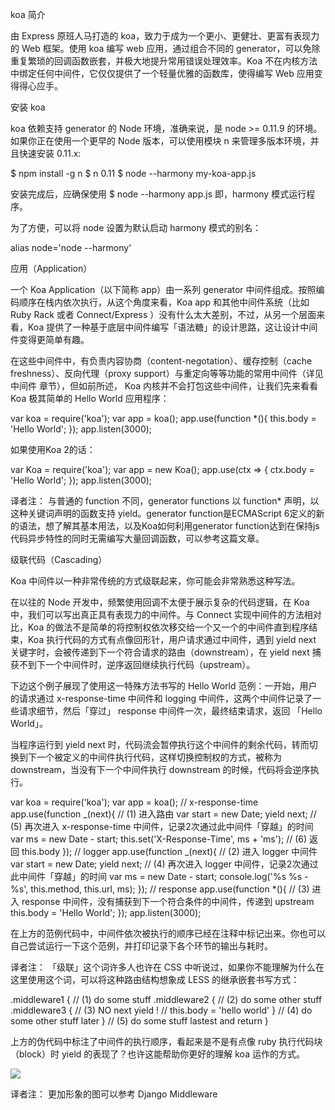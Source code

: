 koa 简介

由 Express 原班人马打造的 koa，致力于成为一个更小、更健壮、更富有表现力的 Web 框架。使用 koa 编写 web 应用，通过组合不同的 generator，可以免除重复繁琐的回调函数嵌套，并极大地提升常用错误处理效率。Koa 不在内核方法中绑定任何中间件，它仅仅提供了一个轻量优雅的函数库，使得编写 Web 应用变得得心应手。

安装 koa

koa 依赖支持 generator 的 Node 环境，准确来说，是 node &gt;= 0.11.9 的环境。如果你正在使用一个更早的 Node 版本，可以使用模块 n 来管理多版本环境，并且快速安装 0.11.x:

$ npm install -g n $ n 0.11 $ node --harmony my-koa-app.js

安装完成后，应确保使用 $ node --harmony app.js 即，harmony 模式运行程序。

为了方便，可以将 node 设置为默认启动 harmony 模式的别名：

alias node='node --harmony'

应用（Application）

一个 Koa Application（以下简称 app）由一系列 generator 中间件组成。按照编码顺序在栈内依次执行，从这个角度来看，Koa app 和其他中间件系统（比如 Ruby Rack 或者 Connect\/Express ）没有什么太大差别，不过，从另一个层面来看，Koa 提供了一种基于底层中间件编写「语法糖」的设计思路，这让设计中间件变得更简单有趣。

在这些中间件中，有负责内容协商（content-negotation）、缓存控制（cache freshness）、反向代理（proxy support）与重定向等等功能的常用中间件（详见 中间件 章节），但如前所述， Koa 内核并不会打包这些中间件，让我们先来看看 Koa 极其简单的 Hello World 应用程序：

var koa = require\('koa'\); var app = koa\(\); app.use\(function \*\(\){ this.body = 'Hello World'; }\); app.listen\(3000\);

如果使用Koa 2的话：

var Koa = require\('koa'\); var app = new Koa\(\); app.use\(ctx =&gt; { ctx.body = 'Hello World'; }\); app.listen\(3000\);

译者注： 与普通的 function 不同，generator functions 以 function\* 声明，以这种关键词声明的函数支持 yield。generator function是ECMAScript 6定义的新的语法，想了解其基本用法，以及Koa如何利用generator function达到在保持js代码异步特性的同时无需编写大量回调函数，可以参考这篇文章。

级联代码（Cascading）

Koa 中间件以一种非常传统的方式级联起来，你可能会非常熟悉这种写法。

在以往的 Node 开发中，频繁使用回调不太便于展示复杂的代码逻辑，在 Koa 中，我们可以写出真正具有表现力的中间件。与 Connect 实现中间件的方法相对比，Koa 的做法不是简单的将控制权依次移交给一个又一个的中间件直到程序结束，Koa 执行代码的方式有点像回形针，用户请求通过中间件，遇到 yield next 关键字时，会被传递到下一个符合请求的路由（downstream），在 yield next 捕获不到下一个中间件时，逆序返回继续执行代码（upstream）。

下边这个例子展现了使用这一特殊方法书写的 Hello World 范例：一开始，用户的请求通过 x-response-time 中间件和 logging 中间件，这两个中间件记录了一些请求细节，然后「穿过」 response 中间件一次，最终结束请求，返回 「Hello World」。

当程序运行到 yield next 时，代码流会暂停执行这个中间件的剩余代码，转而切换到下一个被定义的中间件执行代码，这样切换控制权的方式，被称为 downstream，当没有下一个中间件执行 downstream 的时候，代码将会逆序执行。

var koa = require\('koa'\); var app = koa\(\); \/\/ x-response-time app.use\(function _\(next\){ \/\/ \(1\) 进入路由 var start = new Date; yield next; \/\/ \(5\) 再次进入 x-response-time 中间件，记录2次通过此中间件「穿越」的时间 var ms = new Date - start; this.set\('X-Response-Time', ms + 'ms'\); \/\/ \(6\) 返回 this.body }\); \/\/ logger app.use\(function _\(next\){ \/\/ \(2\) 进入 logger 中间件 var start = new Date; yield next; \/\/ \(4\) 再次进入 logger 中间件，记录2次通过此中间件「穿越」的时间 var ms = new Date - start; console.log\('%s %s - %s', this.method, this.url, ms\); }\); \/\/ response app.use\(function \*\(\){ \/\/ \(3\) 进入 response 中间件，没有捕获到下一个符合条件的中间件，传递到 upstream this.body = 'Hello World'; }\); app.listen\(3000\);

在上方的范例代码中，中间件依次被执行的顺序已经在注释中标记出来。你也可以自己尝试运行一下这个范例，并打印记录下各个环节的输出与耗时。

译者注： 「级联」这个词许多人也许在 CSS 中听说过，如果你不能理解为什么在这里使用这个词，可以将这种路由结构想象成 LESS 的继承嵌套书写方式：

.middleware1 { \/\/ \(1\) do some stuff .middleware2 { \/\/ \(2\) do some other stuff .middleware3 { \/\/ \(3\) NO next yield ! \/\/ this.body = 'hello world' } \/\/ \(4\) do some other stuff later } \/\/ \(5\) do some stuff lastest and return }

上方的伪代码中标注了中间件的执行顺序，看起来是不是有点像 ruby 执行代码块（block）时 yield 的表现了？也许这能帮助你更好的理解 koa 运作的方式。

![](https://camo.githubusercontent.com/d80cf3b511ef4898bcde9a464de491fa15a50d06/68747470733a2f2f7261772e6769746875622e636f6d2f66656e676d6b322f6b6f612d67756964652f6d61737465722f6f6e696f6e2e706e67)

译者注： 更加形象的图可以参考 Django Middleware